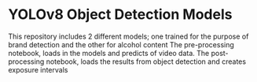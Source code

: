 # YOLOv8 Object Detection Models
This repository includes 2 different models; one trained for the purpose of brand detection and the other for alcohol content
The pre-processing notebook, loads in the models and predicts of video data. 
The post-processing notebook, loads the results from object detection and creates exposure intervals

